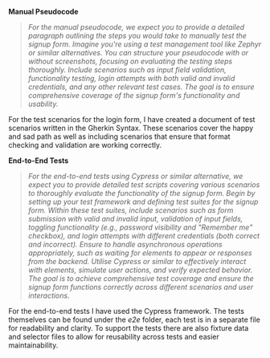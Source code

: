 **Manual Pseudocode**

>*For the manual pseudocode, we expect you to provide a detailed paragraph outlining the steps you would take to manually test the signup form. Imagine you're using a test management tool like Zephyr or similar alternatives. You can structure your pseudocode with or without screenshots, focusing on evaluating the testing steps thoroughly. Include scenarios such as input field validation, functionality testing, login attempts with both valid and invalid credentials, and any other relevant test cases. The goal is to ensure comprehensive coverage of the signup form's functionality and usability.*

For the test scenarios for the login form, I have created a document of test scenarios written in the Gherkin Syntax. These scenarios cover the happy and sad path as well as including scenarios that ensure that format checking and validation are working correctly.

**End-to-End Tests**

>*For the end-to-end tests using Cypress or similar alternative, we expect you to provide detailed test scripts covering various scenarios to thoroughly evaluate the functionality of the signup form. Begin by setting up your test framework and defining test suites for the signup form. Within these test suites, include scenarios such as form submission with valid and invalid input, validation of input fields, toggling functionality (e.g., password visibility and "Remember me" checkbox), and login attempts with different credentials (both correct and incorrect). Ensure to handle asynchronous operations appropriately, such as waiting for elements to appear or responses from the backend. Utilise Cypress or similar to effectively interact with elements, simulate user actions, and verify expected behavior. The goal is to achieve comprehensive test coverage and ensure the signup form functions correctly across different scenarios and user interactions.*

For the end-to-end tests I have used the Cypress framework. The tests themselves can be found under the *e2e* folder, each test is in a separate file for readability and clarity. To support the tests there are also fixture data and selector files to allow for reusability across tests and easier maintainability.
